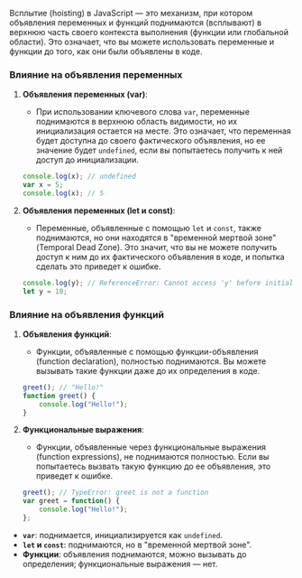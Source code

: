Всплытие (hoisting) в JavaScript — это механизм, при котором объявления переменных и функций поднимаются (всплывают) в верхнюю часть своего контекста выполнения (функции или глобальной области). Это означает, что вы можете использовать переменные и функции до того, как они были объявлены в коде.

### Влияние на объявления переменных

1. **Объявления переменных (var)**:
   - При использовании ключевого слова `var`, переменные поднимаются в верхнюю область видимости, но их инициализация остается на месте. Это означает, что переменная будет доступна до своего фактического объявления, но ее значение будет `undefined`, если вы попытаетесь получить к ней доступ до инициализации.
   
   ```javascript
   console.log(x); // undefined
   var x = 5;
   console.log(x); // 5
   ```

2. **Объявления переменных (let и const)**:
   - Переменные, объявленные с помощью `let` и `const`, также поднимаются, но они находятся в "временной мертвой зоне" (Temporal Dead Zone). Это значит, что вы не можете получить доступ к ним до их фактического объявления в коде, и попытка сделать это приведет к ошибке.
   
   ```javascript
   console.log(y); // ReferenceError: Cannot access 'y' before initialization
   let y = 10;
   ```

### Влияние на объявления функций

1. **Объявления функций**:
   - Функции, объявленные с помощью функции-объявления (function declaration), полностью поднимаются. Вы можете вызывать такие функции даже до их определения в коде.
   
   ```javascript
   greet(); // "Hello!"
   function greet() {
       console.log("Hello!");
   }
   ```

2. **Функциональные выражения**:
   - Функции, объявленные через функциональные выражения (function expressions), не поднимаются полностью. Если вы попытаетесь вызвать такую функцию до ее объявления, это приведет к ошибке.

   ```javascript
   greet(); // TypeError: greet is not a function
   var greet = function() {
       console.log("Hello!");
   };
   ```

- **`var`**: поднимается, инициализируется как `undefined`.
- **`let` и `const`**: поднимаются, но в "временной мертвой зоне".
- **Функции**: объявления поднимаются, можно вызывать до определения; функциональные выражения — нет.

